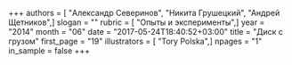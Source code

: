 +++
authors = [ "Александр Северинов", "Никита Грушецкий", "Андрей Щетников",]
slogan = ""
rubric = [ "Опыты и эксперименты",]
year = "2014"
month = "06"
date = "2017-05-24T18:40:52+03:00"
title = "Диск с грузом"
first_page = "19"
illustrators = [ "Tory Polska",]
npages = "1"
in_sample = false
+++
